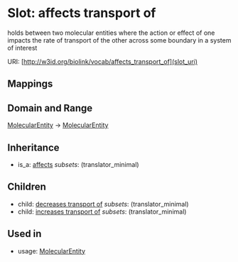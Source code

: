 # Slot: affects transport of


holds between two molecular entities where the action or effect of one impacts the rate of transport of the other across some boundary in a system of interest

URI: [http://w3id.org/biolink/vocab/affects_transport_of](slot_uri)
## Mappings

## Domain and Range

[MolecularEntity](MolecularEntity.md) -> [MolecularEntity](MolecularEntity.md)
## Inheritance

 *  is_a: [affects](affects.md) *subsets*: (translator_minimal)
## Children

 *  child: [decreases transport of](decreases_transport_of.md) *subsets*: (translator_minimal)
 *  child: [increases transport of](increases_transport_of.md) *subsets*: (translator_minimal)
## Used in

 *  usage: [MolecularEntity](MolecularEntity.md)
